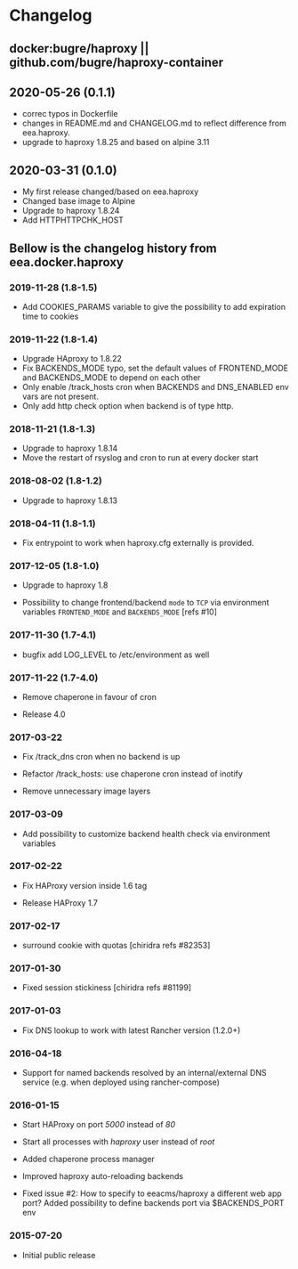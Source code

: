 # Changelog
## docker:bugre/haproxy || github.com/bugre/haproxy-container




## 2020-05-26 (0.1.1)
 - correc typos in Dockerfile
 - changes in README.md and CHANGELOG.md to reflect difference from eea.haproxy.
 - upgrade to haproxy 1.8.25 and based on alpine 3.11 


## 2020-03-31 (0.1.0)

- My first release changed/based on eea.haproxy
- Changed base image to Alpine
- Upgrade to haproxy 1.8.24
- Add HTTPHTTPCHK_HOST 


## Bellow is the changelog history from eea.docker.haproxy

### 2019-11-28 (1.8-1.5)

- Add COOKIES_PARAMS variable to give the possibility to add expiration time to cookies

### 2019-11-22 (1.8-1.4)

- Upgrade HAproxy to 1.8.22
- Fix BACKENDS_MODE typo, set the default values of FRONTEND_MODE and BACKENDS_MODE to depend on each other
- Only enable /track_hosts cron when BACKENDS and DNS_ENABLED env vars are not present. 
- Only add http check option when backend is of type http.

### 2018-11-21 (1.8-1.3)

- Upgrade to haproxy 1.8.14
- Move the restart of rsyslog and cron to run at every docker start


### 2018-08-02 (1.8-1.2)

- Upgrade to haproxy 1.8.13

### 2018-04-11 (1.8-1.1)

- Fix entrypoint to work when haproxy.cfg externally is provided.

### 2017-12-05 (1.8-1.0)

- Upgrade to haproxy 1.8

- Possibility to change frontend/backend `mode` to `TCP` via environment variables `FRONTEND_MODE` and `BACKENDS_MODE` [refs #10]

### 2017-11-30 (1.7-4.1)

- bugfix add LOG_LEVEL to /etc/environment as well


### 2017-11-22 (1.7-4.0)

- Remove chaperone in favour of cron

- Release 4.0

### 2017-03-22

- Fix /track_dns cron when no backend is up

- Refactor /track_hosts: use chaperone cron instead of inotify

- Remove unnecessary image layers

### 2017-03-09

- Add possibility to customize backend health check via environment variables

### 2017-02-22

- Fix HAProxy version inside 1.6 tag

- Release HAProxy 1.7

### 2017-02-17

- surround cookie with quotas [chiridra refs #82353]

### 2017-01-30

- Fixed session stickiness [chiridra refs #81199]

### 2017-01-03

- Fix DNS lookup to work with latest Rancher version (1.2.0+)

### 2016-04-18

- Support for named backends resolved by an internal/external DNS service (e.g. when deployed using rancher-compose)

### 2016-01-15

- Start HAProxy on port *5000* instead of *80*

- Start all processes with *haproxy* user instead of *root*

- Added chaperone process manager

- Improved haproxy auto-reloading backends

- Fixed issue #2: How to specify to eeacms/haproxy a different web app port?
  Added possibility to define backends port via $BACKENDS_PORT env

### 2015-07-20

- Initial public release
